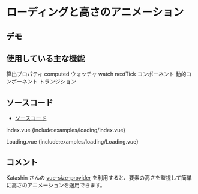 # ローディングと高さのアニメーション

## デモ

<client-only>
<demo-block>
  <examples-loading-index/>
</demo-block>
</client-only>

## 使用している主な機能

<page-info page="120">算出プロパティ computed</page-info>
<page-info page="128">ウォッチャ watch</page-info>
<page-info page="143">nextTick</page-info>
<page-info page="146">コンポーネント</page-info>
<page-info page="185">動的コンポーネント</page-info>
<page-info page="194">トランジション</page-info>

## ソースコード

- [ソースコード](https://github.com/mio3io/cr-vue/tree/master/docs/.vuepress/components/examples/loading)

<code-caption>index.vue</code-caption>
{include:examples/loading/index.vue}

<code-caption>Loading.vue</code-caption>
{include:examples/loading/Loading.vue}

## コメント

Katashin さんの [vue-size-provider](https://github.com/ktsn/vue-size-provider) を利用すると、要素の高さを監視して簡単に高さのアニメーションを適用できます。
